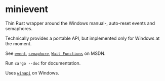 # minievent

Thin Rust wrapper around the Windows manual-, auto-reset events and semaphores.

Technically provides a portable API, but implemented only for Windows at the moment.

See [`event`](https://docs.microsoft.com/en-us/windows/win32/api/synchapi/nf-synchapi-createeventa),
[`semaphore`](https://docs.microsoft.com/en-us/windows/win32/api/winbase/nf-winbase-createsemaphorea),
[`Wait Functions`](https://docs.microsoft.com/en-us/windows/win32/sync/wait-functions) on MSDN.

Run `cargo --doc` for documentation.

Uses [`winapi`](https://docs.rs/winapi/*/winapi/) on Windows.